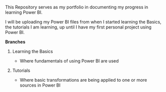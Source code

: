 This Repository serves as my portfolio in documenting my progress in learning Power BI.

I will be uploading my Power BI files from when I started learning the Basics, the tutorials I am learning, up until I have my first personal project using Power BI.

**Branches**
1. Learning the Basics
   - Where fundamentals of using Power BI are used
     
2. Tutorials
   - Where basic transformations are being applied to one or more sources in Power BI
